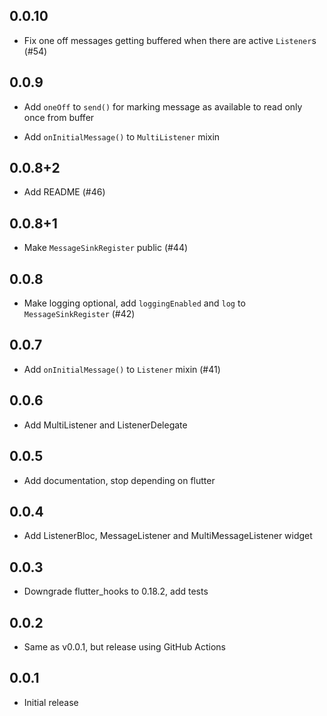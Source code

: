 ## 0.0.10

- Fix one off messages getting buffered when there are active `Listener`s (#54)

## 0.0.9

- Add `oneOff` to `send()` for marking message as available to read only once
from buffer

- Add `onInitialMessage()` to `MultiListener` mixin

## 0.0.8+2

- Add README (#46)

## 0.0.8+1

- Make `MessageSinkRegister` public (#44)

## 0.0.8

- Make logging optional, add `loggingEnabled` and `log` to `MessageSinkRegister` (#42)

## 0.0.7

- Add `onInitialMessage()` to `Listener` mixin (#41)

## 0.0.6

- Add MultiListener and ListenerDelegate

## 0.0.5

- Add documentation, stop depending on flutter

## 0.0.4

- Add ListenerBloc, MessageListener and MultiMessageListener widget

## 0.0.3

- Downgrade flutter_hooks to 0.18.2, add tests

## 0.0.2

- Same as v0.0.1, but release using GitHub Actions

## 0.0.1

- Initial release

